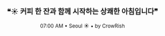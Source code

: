 <div align="center">

<br>

<h3>❝☀️ 커피 한 잔과 함께 시작하는 상쾌한 아침입니다❞</h3>

<sub>07:00 AM • Seoul ☀️ • by CrowRish</sub>

<br>

</div>